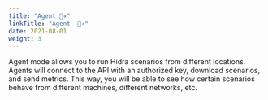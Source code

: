 ```yaml
---
title: "Agent 👨‍✈️"
linkTitle: "Agent  👨‍✈️"
date: 2021-08-01
weight: 3
---
```

Agent mode allows you to run Hidra scenarios from different locations. Agents will connect to the API with an authorized key, download scenarios, and send metrics. This way, you will be able to see how certain scenarios behave from different machines, different networks, etc.